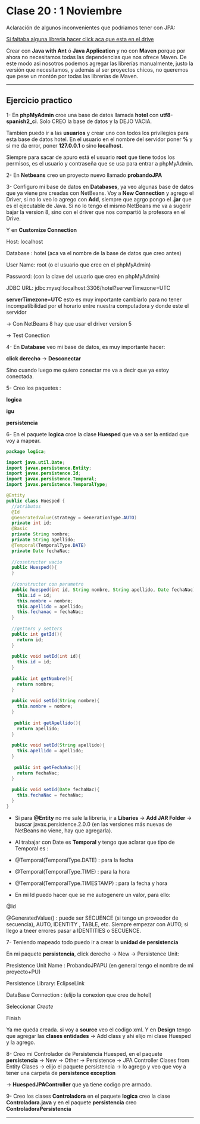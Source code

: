 # Clase 20 : 1 Noviembre

Aclaración de algunos inconvenientes que podriamos tener con JPA:

[Si faltaba alguna libreria hacer click aca que esta en el drive](https://drive.google.com/drive/u/1/folders/1F_wEYkCxu6Q_lfDwXFLakEqubfufn4GW)

Crear con **Java with Ant** ó **Java Application** y no con **Maven** porque por ahora no necesitamos todas las dependencias que nos ofrece Maven. De este modo asi nosotros podemos agregar las librerías manualmente, justo la versión que necesitamos, y además al ser proyectos chicos, no queremos que pese un montón por todas las librerías de Maven.

---

## Ejercicio practico

1- En **phpMyAdmin** croe una base de datos llamada **hotel** con **utf8-spanish2_ci**. Solo CREO la base de datos y la DEJO VACIA. 

Tambien puedo ir a las **usuarios** y crear uno con todos los privilegios para esta base de datos hotel. En el usuario en el nombre del servidor poner **%** y si me da error, poner **127.0.0.1** o sino **localhost**. 

Siempre para sacar de apuro está el usuario **root** que tiene todos los permisos, es el usuario y contraseña que se usa para entrar a phpMyAdmin.

2- En **Netbeans** creo un proyecto nuevo llamado **probandoJPA**

3- Configuro mi base de datos en **Databases**, ya veo algunas base de datos que ya viene pre creadas con NetBeans. Voy a **New Connection** y agrego el Driver, si no lo veo lo agrego con **Add**, siempre que agrgo pongo el **.jar** que es el ejecutable de Java. Si no lo tengo el mismo NetBeans me va a sugerir bajar la version 8, sino con el driver que nos compartió la profesora en el Drive.

Y en **Customize Connection**

Host: localhost

Database : hotel  (aca va el nombre de la base de datos que creo antes)

User Name: root (o el usuario que cree en el phpMyAdmin)

Password: (con la clave del usuario que creo en phpMyAdmin)

JDBC URL: jdbc:mysql:localhost:3306/hotel?serverTimezone=UTC

**serverTimezone=UTC** esto es muy importante cambiarlo para no tener incompatibilidad por el horario entre nuestra computadora y donde este el servidor

-> Con NetBeans 8 hay que usar el driver version 5

-> Test Conection

4- En **Database** veo mi base de datos, es muy importante hacer:

**click derecho** -> **Desconectar**

Sino cuando luego me quiero conectar me va a decir que ya estoy conectada.

5- Creo los paquetes :

**logica**

**igu**

**persistencia**

6- En el paquete **logica** croe la clase **Huesped** que va a ser la entidad que voy a mapear.

```JAVA
package logica;

import java.util.Date;
import javax.persistence.Entity;
import javax.persistence.Id;
import javax.persistence.Temporal;
import javax.persistence.TemporalType;

@Entity
public class Huesped {
  //atributos
  @Id
  @GeneratedValue(strategy = GenerationType.AUTO)
  private int id;
  @Basic
  private String nombre;
  private String apellido;
  @Temporal(TemporalType.DATE)
  private Date fechaNac;
  
  //cosntructor vacio
  public Huesped(){
  }
  
  //constructor con parametro
  public huesped(int id, String nombre, String apellido, Date fechaNac){
    this.id = id;
    this.nombre = nombre;
    this.apellido = apellido;
    this.fechanac = fechaNac;
  }
  
  //getters y setters
  public int getId(){
    return id;
  }
  
  public void setId(int id){
    this.id = id;
  }
  
  public int getNombre(){
    return nombre;
  }
  
  public void setId(String nombre){
    this.nombre = nombre;
  }
  
   public int getApellido(){
    return apellido;
  }
  
  public void setId(String apellido){
    this.apellido = apellido;
  }
  
   public int getFechaNac(){
    return fechaNac;
  }
  
  public void setId(Date fechaNac){
    this.fechaNac = fechaNac;
  }
}
```

* Si para **@Entity** no me sale la libreria, ir a **Libaries** -> **Add JAR Folder** -> buscar javax.persistence.2.0.0 (en las versiones más nuevas de NetBeans no viene, hay que agregarla).

* Al trabajar con Date es **Temporal** y tengo que aclarar que tipo de Temporal es : 

- @Temporal(TemporalType.DATE) : para la fecha

- @Temporal(TemporalType.TIME) : para la hora

- @Temporal(TemporalType.TIMESTAMP) : para la fecha y hora

* En mi Id puedo hacer que se me autogenere un valor, para ello:

 @Id
 
 @GeneratedValue() : puede ser SECUENCE (si tengo un proveedor de secuencia), AUTO, IDENTITY , TABLE, etc. Siempre empezar con AUTO, si llego a tneer errores pasar a IDENTITIES o SECUENCE.
 
7- Teniendo mapeado todo puedo ir a crear la **unidad de persistencia**

En mi paquete **persistencia**, click derecho -> New -> Persistence Unit:

Presistence Unit Name : ProbandoJPAPU  (en general tengo el nombre de mi proyecto+PU)

Persistence Library: EclipseLink

DataBase Connection : (elijo la conexion que cree de hotel)

Seleccionar *Create*

Finish

Ya me queda creada. si voy a **source** veo el codigo xml. Y en **Design** tengo que agregar las **clases entidades** -> Add class y ahi elijo mi clase Huesped y la agrego.

8- Creo mi Controlador de Persistencia Huesped, en el paquete **persistencia** -> New -> Other -> Persistence -> JPA Controller Clases from Entity Clases -> elijo el paquete persistencia -> lo agrego y veo que voy a tener una carpeta de **persistence exception**

-> **HuespedJPAController** que ya tiene codigo pre armado.

9- Creo los clases **Controladora** en el paquete **logica** creo la clase **Controladora.java** y en el paquete **persistencia** creo **ControladoraPersistencia**

---
